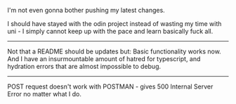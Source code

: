 I'm not even gonna bother pushing my latest changes.

I should have stayed with the odin project instead of wasting my time with uni - I simply cannot keep up with the pace and learn basically fuck all. 

---
Not that a README should be updates but:
Basic functionality works now.
And I have an insurmountable amount of hatred for typescript, and hydration errors that are almost impossible to debug.

---
POST request doesn't work with POSTMAN - gives 500 Internal Server Error no matter what I do. 